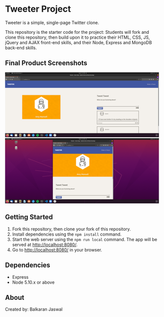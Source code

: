 # Tweeter Project

Tweeter is a simple, single-page Twitter clone.

This repository is the starter code for the project: Students will fork and clone this repository, then build upon it to practice their HTML, CSS, JS, jQuery and AJAX front-end skills, and their Node, Express and MongoDB back-end skills.

## Final Product Screenshots

!["Screenshot of the home page in widescreen"](https://raw.githubusercontent.com/BalkaranJ/tweeter/master/docs/tweeter-widescreen.png)
!["Screenshot of the home page after breakpoint for small screens"](https://raw.githubusercontent.com/BalkaranJ/tweeter/master/docs/breakpoint-small-screen-tweeter.png)

## Getting Started

1. Fork this repository, then clone your fork of this repository.
2. Install dependencies using the `npm install` command.
3. Start the web server using the `npm run local` command. The app will be served at <http://localhost:8080/>.
4. Go to <http://localhost:8080/> in your browser.

## Dependencies

- Express
- Node 5.10.x or above

## About

Created by: Balkaran Jaswal
